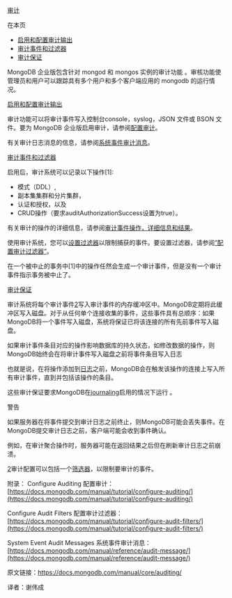 [审计](https://docs.mongodb.com/manual/core/auditing/)

在本页

- [启用和配置审计输出](https://docs.mongodb.com/manual/core/auditing/enable-and-configure-audit-output)
- [审计事件和过滤器](https://docs.mongodb.com/manual/core/auditing/audit-events-and-filter)
- [审计保证](https://docs.mongodb.com/manual/core/auditing/audit-guarantee)

MongoDB 企业版包含针对 mongod 和 mongos 实例的审计功能 。审核功能使管理员和用户可以跟踪具有多个用户和多个客户端应用的 mongodb 的运行情况。


 [启用和配置审计输出](https://docs.mongodb.com/manual/core/auditing/enable-and-configure-audit-output)

审计功能可以将审计事件写入控制台console，syslog，JSON 文件或 BSON 文件。要为 MongoDB 企业版启用审计，请参阅[配置审计](https://docs.mongodb.com/manual/tutorial/configure-auditing/)。

有关审计日志消息的信息，请参阅[系统事件审计消息](https://docs.mongodb.com/manual/reference/audit-message/)。

 [审计事件和过滤器](https://docs.mongodb.com/manual/core/auditing/audit-events-and-filter)

启用后，审计系统可以记录以下操作[1]:

- 模式（DDL）,
- 副本集集群和分片集群，
- 认证和授权，以及
- CRUD操作（要求auditAuthorizationSuccess设置为true）。

有关审计的操作的详细信息，请参阅[审计事件操作，详细信息和结果](https://docs.mongodb.com/manual/reference/audit-message/audit-action-details-results)。

使用审计系统，您可以[设置过滤器](https://docs.mongodb.com/manual/tutorial/configure-audit-filters/audit-filter)以限制捕获的事件。要设置过滤器，请参阅[“配置审计过滤器”](https://docs.mongodb.com/manual/tutorial/configure-audit-filters/)。

在一个被中止的事务中[1]中的操作任然会生成一个审计事件，但是没有一个审计事件指示事务被中止了。

 [审计保证](https://docs.mongodb.com/manual/core/auditing/audit-guarantee)

审计系统将每个审计事件[2](https://docs.mongodb.com/manual/core/auditing/filter)写入审计事件的内存缓冲区中。MongoDB定期将此缓冲区写入磁盘。对于从任何单个连接收集的事件，这些事件具有总顺序：如果MongoDB将一个事件写入磁盘，系统将保证已将该连接的所有先前事件写入磁盘。

如果审计事件条目对应的操作影响数据库的持久状态，如修改数据的操作，则MongoDB始终会在将审计事件写入磁盘之前将事件条目写入日志

也就是说，在将操作添加到[日志](https://docs.mongodb.com/manual/reference/glossary/term-journal)之前，MongoDB会在触发该操作的连接上写入所有审计事件，直到并包括该操作的条目。

这些审计保证要求MongoDB在[journaling](https://docs.mongodb.com/manual/reference/configuration-options/storage.journal.enabled)启用的情况下运行 。


 警告

如果服务器在将事件提交到审计日志之前终止，则MongoDB可能会丢失事件。在MongoDB提交审计日志之前，客户端可能会收到事件确认。

例如，在审计聚合操作时，服务器可能在返回结果之后但在刷新审计日志之前崩溃。

[2](https://docs.mongodb.com/manual/core/auditing/id3)审计配置可以包括一个[筛选器](https://docs.mongodb.com/manual/tutorial/configure-audit-filters/audit-filter)，以限制要审计的事件。

 附录：
Configure Auditing 配置审计：[https://docs.mongodb.com/manual/tutorial/configure-auditing/](https://docs.mongodb.com/manual/tutorial/configure-auditing/)

Configure Audit Filters  配置审计过滤器：[https://docs.mongodb.com/manual/tutorial/configure-audit-filters/](https://docs.mongodb.com/manual/tutorial/configure-audit-filters/)

System Event Audit Messages 系统事件审计消息： [https://docs.mongodb.com/manual/reference/audit-message/](https://docs.mongodb.com/manual/reference/audit-message/)



原文链接：https://docs.mongodb.com/manual/core/auditing/

译者：谢伟成
